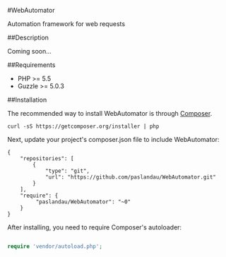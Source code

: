 #WebAutomator

Automation framework for web requests

##Description

Coming soon...

##Requirements

- PHP >= 5.5
- Guzzle >= 5.0.3

##Installation

The recommended way to install WebAutomator is through [Composer](http://getcomposer.org/).

    curl -sS https://getcomposer.org/installer | php

Next, update your project's composer.json file to include WebAutomator:

    {
        "repositories": [
            {
                "type": "git",
                "url": "https://github.com/paslandau/WebAutomator.git"
            }
        ],
        "require": {
             "paslandau/WebAutomator": "~0"
        }
    }

After installing, you need to require Composer's autoloader:
```php

require 'vendor/autoload.php';
```